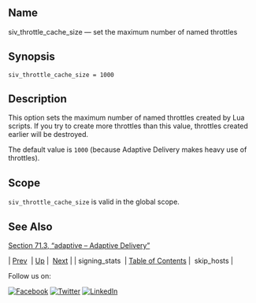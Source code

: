 <a name="conf.ref.siv_throttle_cache_size"></a>
## Name

siv_throttle_cache_size — set the maximum number of named throttles

## Synopsis

`siv_throttle_cache_size = 1000`

<a name="idp26589840"></a>
## Description

This option sets the maximum number of named throttles created by Lua scripts. If you try to create more throttles than this value, throttles created earlier will be destroyed.

The default value is `1000` (because Adaptive Delivery makes heavy use of throttles).

<a name="idp26592784"></a>
## Scope

`siv_throttle_cache_size` is valid in the global scope.

<a name="idp26595056"></a>
## See Also

[Section 71.3, “adaptive – Adaptive Delivery”](modules.adaptive.php "71.3. adaptive – Adaptive Delivery")

| [Prev](conf.ref.signing_stats.php)  | [Up](config.options.ref.php) |  [Next](conf.ref.skip_hosts.php) |
| signing_stats  | [Table of Contents](index.php) |  skip_hosts |

Follow us on:

[![Facebook](https://support.messagesystems.com/images/icon-facebook.png)](http://www.facebook.com/messagesystems) [![Twitter](https://support.messagesystems.com/images/icon-twitter.png)](http://twitter.com/#!/MessageSystems) [![LinkedIn](https://support.messagesystems.com/images/icon-linkedin.png)](http://www.linkedin.com/company/message-systems)